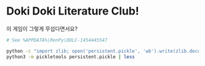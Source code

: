Doki Doki Literature Club!
========

이 게임이 그렇게 무섭다면서요?

```bash
# See %APPDATA%\RenPy\DDLC-1454445547

python -c "import zlib; open('persistent.pickle', 'wb').write(zlib.decompress(open('persistent', 'rb').read()))"
python3 -m pickletools persistent.pickle | less
```
